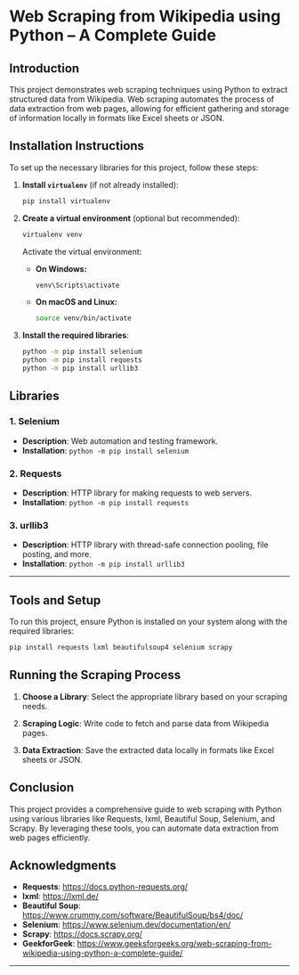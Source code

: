 # Web Scraping from Wikipedia using Python – A Complete Guide

## Introduction

This project demonstrates web scraping techniques using Python to extract structured data from Wikipedia. Web scraping automates the process of data extraction from web pages, allowing for efficient gathering and storage of information locally in formats like Excel sheets or JSON.


## Installation Instructions

To set up the necessary libraries for this project, follow these steps:

1. **Install `virtualenv`** (if not already installed):

   ```bash
   pip install virtualenv
   ```

2. **Create a virtual environment** (optional but recommended):

   ```bash
   virtualenv venv
   ```
   
   Activate the virtual environment:

   - **On Windows:**

     ```bash
     venv\Scripts\activate
     ```

   - **On macOS and Linux:**

     ```bash
     source venv/bin/activate
     ```

3. **Install the required libraries**:

   ```bash
   python -m pip install selenium
   python -m pip install requests
   python -m pip install urllib3
   ```

## Libraries

### 1. Selenium

- **Description**: Web automation and testing framework.
- **Installation**: `python -m pip install selenium`

### 2. Requests

- **Description**: HTTP library for making requests to web servers.
- **Installation**: `python -m pip install requests`

### 3. urllib3

- **Description**: HTTP library with thread-safe connection pooling, file posting, and more.
- **Installation**: `python -m pip install urllib3`

---

## Tools and Setup

To run this project, ensure Python is installed on your system along with the required libraries:

```bash
pip install requests lxml beautifulsoup4 selenium scrapy
```

## Running the Scraping Process

1. **Choose a Library**: Select the appropriate library based on your scraping needs.
   
2. **Scraping Logic**: Write code to fetch and parse data from Wikipedia pages.

3. **Data Extraction**: Save the extracted data locally in formats like Excel sheets or JSON.


## Conclusion

This project provides a comprehensive guide to web scraping with Python using various libraries like Requests, lxml, Beautiful Soup, Selenium, and Scrapy. By leveraging these tools, you can automate data extraction from web pages efficiently.

## Acknowledgments

- **Requests**: https://docs.python-requests.org/
- **lxml**: https://lxml.de/
- **Beautiful Soup**: https://www.crummy.com/software/BeautifulSoup/bs4/doc/
- **Selenium**: https://www.selenium.dev/documentation/en/
- **Scrapy**: https://docs.scrapy.org/
- **GeekforGeek**: https://www.geeksforgeeks.org/web-scraping-from-wikipedia-using-python-a-complete-guide/

---
